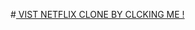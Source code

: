 #<a href="https://netflix-clone-github-io-phi.vercel.app" target="_blank" > VIST NETFLIX CLONE BY CLCKING ME ! </a>
